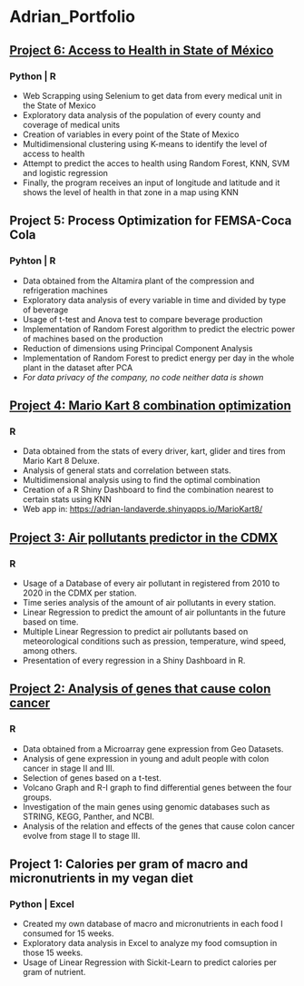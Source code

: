 # Adrian_Portfolio


## [Project 6: Access to Health in State of México](https://github.com/AdrianLandaverde/10K_Challenge)
### Python | R
   - Web Scrapping using Selenium to get data from every medical unit in the State of Mexico
   - Exploratory data analysis of the population of every county and coverage of medical units
   - Creation of variables in every point of the State of Mexico
   - Multidimensional clustering using K-means to identify the level of access to health
   - Attempt to predict the acces to health using Random Forest, KNN, SVM and logistic regression
   - Finally, the program receives an input of longitude and latitude and it shows the level of health in that zone in a map using KNN

## Project 5: Process Optimization for FEMSA-Coca Cola
### Pyhton | R
   - Data obtained from the Altamira plant of the compression and refrigeration machines
   - Exploratory data analysis of every variable in time and divided by type of beverage
   - Usage of t-test and Anova test to compare beverage production
   - Implementation of Random Forest algorithm to predict the electric power of machines based on the production
   - Reduction of dimensions using Principal Component Analysis
   - Implementation of Random Forest to predict energy per day in the whole plant in the dataset after PCA
   - *For data privacy of the company, no code neither data is shown*

## [Project 4: Mario Kart 8 combination optimization](https://github.com/AdrianLandaverde/Combinaciones_Mario_Kart_8)
### R
   - Data obtained from the stats of every driver, kart, glider and tires from Mario Kart 8 Deluxe.
   - Analysis of general stats and correlation between stats.
   - Multidimensional analysis using to find the optimal combination
   - Creation of a R Shiny Dashboard to find the combination nearest to certain stats using KNN
   - Web app in: https://adrian-landaverde.shinyapps.io/MarioKart8/

## [Project 3: Air pollutants predictor in the CDMX](https://github.com/AdrianLandaverde/Contaminantes_en_la_CDMX)
### R
   - Usage of a Database of every air pollutant in registered from 2010 to 2020 in the CDMX per station.
   - Time series analysis of the amount of air pollutants in every station.
   - Linear Regression to predict the amount of air polluntants in the future based on time.
   - Multiple Linear Regression to predict air pollutants based on meteorological conditions such as pression, temperature, wind speed, among others.
   - Presentation of every regression in a Shiny Dashboard in R.

## [Project 2: Analysis of genes that cause colon cancer](https://github.com/AdrianLandaverde/Genes_Cancer_de_Colon)
### R
   - Data obtained from a Microarray gene expression from Geo Datasets.
   - Analysis of gene expression in young and adult people with colon cancer in stage II and III.
   - Selection of genes based on a t-test.
   - Volcano Graph and R-I graph to find differential genes between the four groups.
   - Investigation of the main genes using genomic databases such as STRING, KEGG, Panther, and NCBI.
   - Analysis of the relation and effects of the genes that cause colon cancer evolve from stage II to stage III.

## Project 1: Calories per gram of macro and micronutrients in my vegan diet
### Python | Excel
   - Created my own database of macro and micronutrients in each food I consumed for 15 weeks.
   - Exploratory data analysis in Excel to analyze my food comsuption in those 15 weeks.
   - Usage of Linear Regression with Sickit-Learn to predict calories per gram of nutrient.



